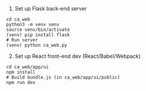 1. Set up Flask back-end server
```
cd ca_web
python3 -m venv venv
source venv/bin/activate
(venv) pip install flask
# Run server
(venv) python ca_web.py
```

2. Set up React front-end dev (React/Babel/Webpack)
```
cd ca_web/app/ui
npm install
# Build bundle.js (in ca_web/app/ui/public)
npm run dev
```